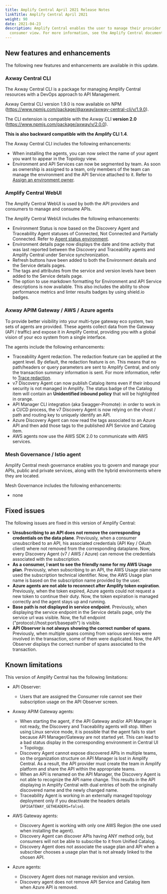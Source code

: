 ```yaml
---
title: Amplify Central April 2021 Release Notes
linkTitle: Amplify Central April 2021
weight: 90
date: 2021-04-23
description: Amplify Central enables the user to manage their provider /
  consumer view. For more information, see the Amplify Central documentation.
---
```

## New features and enhancements

The following new features and enhancements are available in this update.

### Axway Central CLI

The Axway Central CLI is a package for managing Amplify Central resources with a DevOps approach to API Management.

Axway Central CLI version 1.9.0 is now available on NPM (<https://www.npmjs.com/package/@axway/axway-central-cli/v/1.9.0>).

The CLI extension is compatible with the Axway CLI **version 2.0** (<https://www.npmjs.com/package/axway/v/2.0.0>).

**This is also backward compatible with the Amplify CLI 1.4**.

The Axway Central CLI includes the following enhancements:

* When installing the agents, you can now select the name of your agent you want to appear in the Topology view.
* Environment and API Services can now be segmented by team. As soon as ownership is assigned to a team, only members of the team can manage the environment and the API Service attached to it. Refer to [Assign an environment owner](/docs/connect_manage_environ//manage_environments_ownership).

### Amplify Central WebUI

The Amplify Central WebUI is used by both the API providers and consumers to manage and consume APIs.

The Amplify Central WebUI includes the following enhancements:  

* Environment Status is now based on the Discovery Agent and Traceability Agent statuses of Connected, Not Connected and Partially Connected. Refer to [Agent status environment](/docs/connect_manage_environ//view_environments#agent-environment-status).
* Environment details page now displays the date and time activity that was last reported between the Discovery and Traceability agents and Amplify Central under Service synchronization.
* Refresh buttons have been added to both the Environment details and the Service details pages.
* The tags and attributes from the service and version levels have been added to the Service details page.
* The option to use markdown formatting for Environment and API Service descriptions is now available. This also includes the ability to show performance metrics and linter results badges by using shield.io badges.

### Axway APIM Gateway / AWS / Azure agents

To provide better visibility into your multi-type gateway eco system, two sets of agents are provided. These agents collect data from the Gateway (API / traffic) and expose it in Amplify Central, providing you with a global vision of your eco system from a single interface.

The agents include the following enhancements:

* Traceability Agent redaction. The redaction feature can be applied at the agent level. By default, the redaction feature is on. This means that no path/headers or query parameters are sent to Amplify Central, and only the transaction summary information is sent. For more information, refer to [Trace redaction](/docs/connected-agent-common-reference/trace_redaction).
* v7 Discovery Agent can now publish Catalog items even if their inbound security is not managed in Amplify. The status badge of the Catalog item will contain an **Unidentified inbound policy** that will be highlighted in orange.
* API Manager CLI integration (aka Swagger-Promote): in order to work in a CI/CD process, the v7 Discovery Agent is now relying on the vhost / path and routing key to uniquely identify an API.
* Azure Discovery Agent can now read the tags associated to an Azure API and then add those tags to the published API Service and Catalog item.
* AWS agents now use the AWS SDK 2.0 to communicate with AWS services.

### Mesh Governance / Istio agent

Amplify Central mesh governance enables you to govern and manage your APIs, public and private services, along with the hybrid environments where they are located.

Mesh Governance includes the following enhancements:

* none

## Fixed issues

The following issues are fixed in this version of Amplify Central:

* **Unsubscribing to an API does not remove the corresponding credentials on the data plane**. Previously, when a consumer unsubscribed to an API, his associated credentials (API Key / OAuth client) where not removed from the corresponding dataplane. Now, every Discovery Agent (v7 / AWS / Azure) can remove the credentials associated with the subscription.
* **As a consumer, I want to see the friendly name for my AWS Usage plan**. Previously, when subscribing to an API, the AWS Usage plan name used the subscription technical identifier. Now, the AWS Usage plan name is based on the subscription name provided by the user.
* **Azure agents are not able to reconnect after Amplify token expiration**. Previously, when the token expired, Azure agents could not request a new token to continue their duty. Now, the token expiration is managed correctly and the agent stays up and running.
* **Base path is not displayed in service endpoint**. Previously, when displaying the service endpoint in the Service details page, only the service url was visible. Now, the full endpoint ("protocol://host:port/basepath") is visible.
* **API Observer is not always showing the correct number of spans**. Previously, when multiple spans coming from various services were involved in the transaction, some of them were duplicated. Now, the API Observer displays the correct number of spans associated to the transaction.

## Known limitations

This version of Amplify Central has the following limitations:

* API Observer:

    * Users that are assigned the Consumer role cannot see their subscription usage on the API Observer screen.

* Axway APIM Gateway agents:

    * When starting the agent, if the API Gateway and/or API Manager is not ready, the Discovery and Traceability agents will stop. When using Linux service mode, it is possible that the agent fails to start because API Manager/Gateway are not started yet. This can lead to a bad status display in the corresponding environment in Central UI > Topology.
    * Discovery Agent cannot expose discovered APIs in multiple teams, so the organization structure on API Manager is lost in Amplify Central. As a result, the API provider must create the team in Amplify platform and share the API within the appropriate teams.
    * When an API is renamed on the API Manager, the Discovery Agent is not able to recognize the API name change. This results in the API displaying in Amplify Central with dual entries of both the originally discovered name and the newly changed name.
    * Traceability Agent is working in an externally managed topology deployment only if you deactivate the headers details (`APIGATEWAY_GETHEADERS=false`).

* AWS Gateway agents:

    * Discovery Agent is working with only one AWS Region (the one used when installing the agent).
    * Discovery Agent can discover APIs having ANY method only, but consumers will not be able to subscribe to it from Unified Catalog.
    * Discovery Agent does not associate the usage plan and API when a subscriber chooses a usage plan that is not already linked to the chosen API.

* Azure agents:

    * Discovery Agent does not manage revision and version.
    * Discovery agent does not remove API Service and Catalog item when Azure API is removed.
